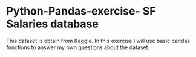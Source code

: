 # Python-Pandas-exercise- SF  Salaries database
This dataset is obtain from Kaggle. In this exercise I will use basic pandas functions to answer my own questions about the dataset. 
